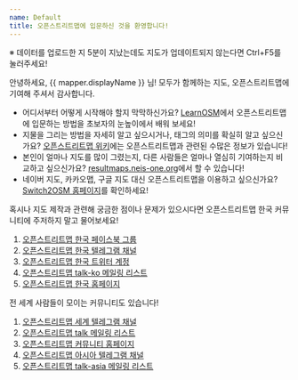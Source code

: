```yaml
---
name: Default
title: 오픈스트리트맵에 입문하신 것을 환영합니다!
---
```

※ 데이터를 업로드한 지 5분이 지났는데도 지도가 업데이트되지 않는다면 Ctrl+F5를 눌러주세요!

안녕하세요, {{ mapper.displayName }} 님! 모두가 함께하는 지도, 오픈스트리트맵에 기여해 주셔서 감사합니다.

* 어디서부터 어떻게 시작해야 할지 막막하신가요? [LearnOSM](https://learnosm.org/ko)에서 오픈스트리트맵에 입문하는 방법을 초보자의 눈높이에서 배워 보세요!
* 지물을 그리는 방법을 자세히 알고 싶으시거나, 태그의 의미를 확실히 알고 싶으신가요? [오픈스트리트맵 위키](https://wiki.openstreetmap.org/wiki/Ko:%EC%B2%98%EC%9D%8C_%ED%99%94%EB%A9%B4)에는 오픈스트리트맵과 관련된 수많은 정보가 있습니다!
* 본인이 얼마나 지도를 많이 그렸는지, 다른 사람들은 얼마나 열심히 기여하는지 비교하고 싶으신가요? [resultmaps.neis-one.org](https://resultmaps.neis-one.org)에서 할 수 있습니다!
* 네이버 지도, 카카오맵, 구글 지도 대신 오픈스트리트맵을 이용하고 싶으신가요? [Switch2OSM 홈페이지](https://switch2osm.org)를 확인하세요!

혹시나 지도 제작과 관련해 궁금한 점이나 문제가 있으시다면 오픈스트리트맵 한국 커뮤니티에 주저하지 말고 물어보세요!
1. [오픈스트리트맵 한국 페이스북 그룹](https://facebook.com/groups/osmkorea)
2. [오픈스트리트맵 한국 텔레그램 채널](https://t.me/osmKorea)
3. [오픈스트리트맵 한국 트위터 계정](https://twitter.com/osmkorea)
4. [오픈스트리트맵 talk-ko 메일링 리스트](https://lists.openstreetmap.org/listinfo/talk-ko)
5. [오픈스트리트맵 한국 홈페이지](https://osm.kr)

전 세계 사람들이 모이는 커뮤니티도 있습니다!
1. [오픈스트리트맵 세계 텔레그램 채널](https://t.me/OpenStreetMapOrg)
2. [오픈스트리트맵 talk 메일링 리스트](https://lists.openstreetmap.org/listinfo/talk)
3. [오픈스트리트맵 커뮤니티 홈페이지](https://community.openstreetmap.org/)
4. [오픈스트리트맵 아시아 텔레그램 채널](https://t.me/OpenStreetMapAsia)
5. [오픈스트리트맵 talk-asia 메일링 리스트](https://lists.openstreetmap.org/listinfo/talk-asia)

